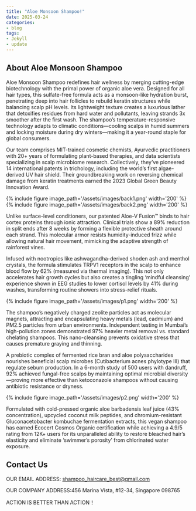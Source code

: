 ```yaml
---
title: "Aloe Monsoon Shampoo!"
date: 2025-03-24
categories:
- blog
tags:
- Jekyll
- update
---
```


## About Aloe Monsoon Shampoo

Aloe Monsoon Shampoo redefines hair wellness by merging cutting-edge biotechnology with the primal power of organic aloe vera. Designed for all hair types, this sulfate-free formula acts as a monsoon-like hydration burst, penetrating deep into hair follicles to rebuild keratin structures while balancing scalp pH levels. Its lightweight texture creates a luxurious lather that detoxifies residues from hard water and pollutants, leaving strands 3x smoother after the first wash. The shampoo’s temperature-responsive technology adapts to climatic conditions—cooling scalps in humid summers and locking moisture during dry winters—making it a year-round staple for global consumers.

Our team comprises MIT-trained cosmetic chemists, Ayurvedic practitioners with 20+ years of formulating plant-based therapies, and data scientists specializing in scalp microbiome research. Collectively, they’ve pioneered 14 international patents in trichology, including the world’s first algae-derived UV hair shield. Their groundbreaking work on reversing chemical damage from keratin treatments earned the 2023 Global Green Beauty Innovation Award.

{% include figure image_path='/assets/images/back1.png' width='200' %}
{% include figure image_path='/assets/images/back2.png' width='200' %}

Unlike surface-level conditioners, our patented Aloe-V Fusion™ binds to hair cortex proteins through ionic attraction. Clinical trials show a 89% reduction in split ends after 8 weeks by forming a flexible protective sheath around each strand. This molecular armor resists humidity-induced frizz while allowing natural hair movement, mimicking the adaptive strength of rainforest vines.

Infused with nootropics like ashwagandha-derived shoden ash and menthol crystals, the formula stimulates TRPV1 receptors in the scalp to enhance blood flow by 62% (measured via thermal imaging). This not only accelerates hair growth cycles but also creates a tingling ‘mindful cleansing’ experience shown in EEG studies to lower cortisol levels by 41% during washes, transforming routine showers into stress-relief rituals.

{% include figure image_path='/assets/images/p1.png' width='200' %}

The shampoo’s negatively charged zeolite particles act as molecular magnets, attracting and encapsulating heavy metals (lead, cadmium) and PM2.5 particles from urban environments. Independent testing in Mumbai’s high-pollution zones demonstrated 97% heavier metal removal vs. standard chelating shampoos. This nano-cleansing prevents oxidative stress that causes premature graying and thinning.

A prebiotic complex of fermented rice bran and aloe polysaccharides nourishes beneficial scalp microbes (Cutibacterium acnes phylotype III) that regulate sebum production. In a 6-month study of 500 users with dandruff, 92% achieved fungal-free scalps by maintaining optimal microbial diversity—proving more effective than ketoconazole shampoos without causing antibiotic resistance or dryness.

{% include figure image_path='/assets/images/p2.png' width='200' %}

Formulated with cold-pressed organic aloe barbadensis leaf juice (43% concentration), upcycled coconut milk peptides, and chromium-resistant Gluconacetobacter kombuchae fermentation extracts, this vegan shampoo has earned Ecocert Cosmos Organic certification while achieving a 4.9/5 rating from 12K+ users for its unparalleled ability to restore bleached hair’s elasticity and eliminate ‘swimmer’s porosity’ from chlorinated water exposure.

## Contact Us

OUR EMAIL ADDRESS: shampoo_haircare_best@gmail.com

OUR COMPANY ADDRESS:456 Marina Vista, #12-34, Singapore 098765

ACTION IS BETTER THAN ACTION！
